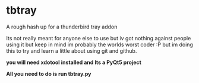 # tbtray
A rough hash up for a thunderbird tray addon

Its not really meant for anyone else to use but iv got nothing against people using it but keep in mind im probably the worlds
worst coder :P but im doing this to try and learn a little about using git and github.

<b>you will need xdotool installed and Its a PyQt5 project <b>

All you need to do is run tbtray.py
